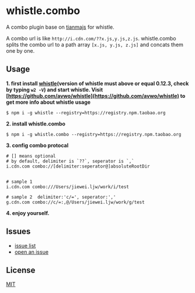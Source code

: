 # whistle.combo

A combo plugin base on [tianmajs](https://github.com/tianmajs) for whistle.

A combo url is like `http://i.cdn.com/??x.js,y.js,z.js`. whistle.combo splits the combo url to a path array `[x.js, y.js, z.js]` and concats them one by one.

## Usage

**1. first install [whistle](https://github.com/avwo/whistle)(version of whistle must above or equal 0.12.3, check by typing `w2 -V`) and start whistle. Visit [https://github.com/avwo/whistle](https://github.com/avwo/whistle) to get more info about whistle usage**

```
$ npm i -g whistle --registry=https://registry.npm.taobao.org
```

**2. install whistle.combo**

```
$ npm i -g whistle.combo --registry=https://registry.npm.taobao.org
```
    

**3. config combo protocal**

```
# [] means optional
# by default, delimiter is `??`, seperator is `,`
i.cdn.com combo://[delimiter:seperator@]absoluteRootDir


# sample 1
i.cdn.com combo:///Users/jiewei.ljw/work/i/test

# sample 2  delimiter:'c/=', seperator:','
g.cdn.com combo://c/=:,@/Users/jiewei.ljw/work/g/test
```

**4. enjoy yourself.**

## Issues
* [issue list](https://github.com/whistle-plugins/whistle.combo/issues)
* [open an issue](https://github.com/whistle-plugins/whistle.combo/issues/new)

## License
[MIT](https://github.com/whistle-plugins/whistle.combo/blob/master/LICENSE)
